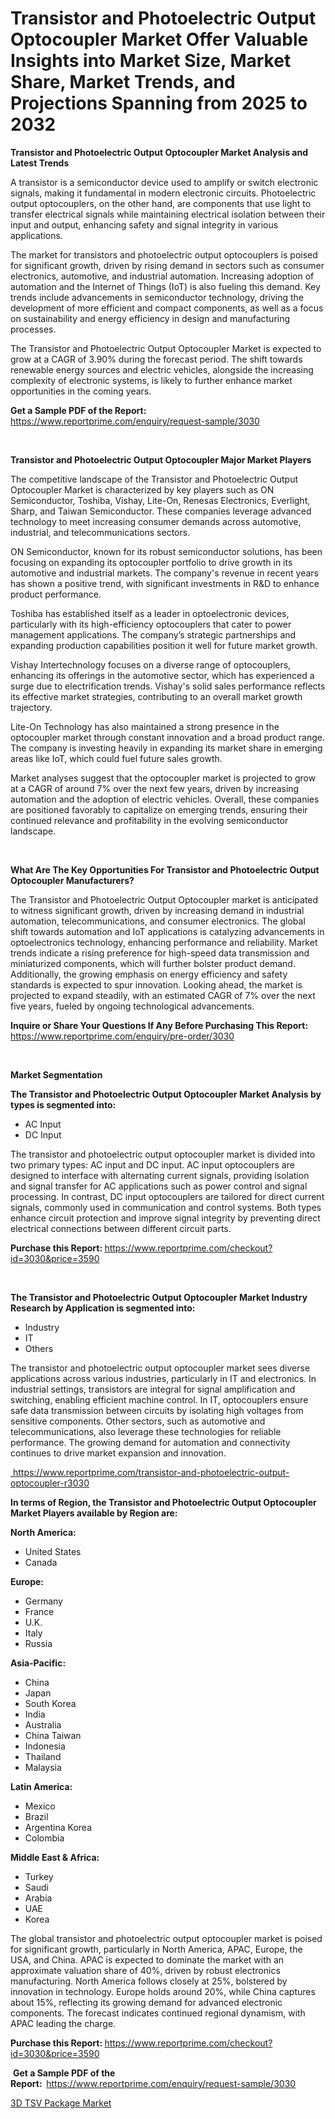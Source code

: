 <p><h1>Transistor and Photoelectric Output Optocoupler Market Offer Valuable Insights into Market Size, Market Share, Market Trends, and Projections Spanning from 2025 to 2032</h1></p><p><strong>Transistor and Photoelectric Output Optocoupler Market Analysis and Latest Trends</strong></p>
<p><p>A transistor is a semiconductor device used to amplify or switch electronic signals, making it fundamental in modern electronic circuits. Photoelectric output optocouplers, on the other hand, are components that use light to transfer electrical signals while maintaining electrical isolation between their input and output, enhancing safety and signal integrity in various applications.</p><p>The market for transistors and photoelectric output optocouplers is poised for significant growth, driven by rising demand in sectors such as consumer electronics, automotive, and industrial automation. Increasing adoption of automation and the Internet of Things (IoT) is also fueling this demand. Key trends include advancements in semiconductor technology, driving the development of more efficient and compact components, as well as a focus on sustainability and energy efficiency in design and manufacturing processes.</p><p>The Transistor and Photoelectric Output Optocoupler Market is expected to grow at a CAGR of 3.90% during the forecast period. The shift towards renewable energy sources and electric vehicles, alongside the increasing complexity of electronic systems, is likely to further enhance market opportunities in the coming years.</p></p>
<p><strong>Get a Sample PDF of the Report:&nbsp;</strong> <a href="https://www.reportprime.com/enquiry/request-sample/3030?utm_campaign=3124&utm_medium=2&utm_source=Github&utm_content=ia&utm_term=18032025&utm_id=transistor-and-photoelectric-output-optocoupler">https://www.reportprime.com/enquiry/request-sample/3030</a></p>
<p>&nbsp;</p>
<p><strong>Transistor and Photoelectric Output Optocoupler Major Market Players</strong></p>
<p><p>The competitive landscape of the Transistor and Photoelectric Output Optocoupler Market is characterized by key players such as ON Semiconductor, Toshiba, Vishay, Lite-On, Renesas Electronics, Everlight, Sharp, and Taiwan Semiconductor. These companies leverage advanced technology to meet increasing consumer demands across automotive, industrial, and telecommunications sectors.</p><p>ON Semiconductor, known for its robust semiconductor solutions, has been focusing on expanding its optocoupler portfolio to drive growth in its automotive and industrial markets. The company's revenue in recent years has shown a positive trend, with significant investments in R&D to enhance product performance.</p><p>Toshiba has established itself as a leader in optoelectronic devices, particularly with its high-efficiency optocouplers that cater to power management applications. The company’s strategic partnerships and expanding production capabilities position it well for future market growth.</p><p>Vishay Intertechnology focuses on a diverse range of optocouplers, enhancing its offerings in the automotive sector, which has experienced a surge due to electrification trends. Vishay's solid sales performance reflects its effective market strategies, contributing to an overall market growth trajectory.</p><p>Lite-On Technology has also maintained a strong presence in the optocoupler market through constant innovation and a broad product range. The company is investing heavily in expanding its market share in emerging areas like IoT, which could fuel future sales growth.</p><p>Market analyses suggest that the optocoupler market is projected to grow at a CAGR of around 7% over the next few years, driven by increasing automation and the adoption of electric vehicles. Overall, these companies are positioned favorably to capitalize on emerging trends, ensuring their continued relevance and profitability in the evolving semiconductor landscape.</p></p>
<p>&nbsp;</p>
<p><strong>What Are The Key Opportunities For Transistor and Photoelectric Output Optocoupler Manufacturers?</strong></p>
<p><p>The Transistor and Photoelectric Output Optocoupler market is anticipated to witness significant growth, driven by increasing demand in industrial automation, telecommunications, and consumer electronics. The global shift towards automation and IoT applications is catalyzing advancements in optoelectronics technology, enhancing performance and reliability. Market trends indicate a rising preference for high-speed data transmission and miniaturized components, which will further bolster product demand. Additionally, the growing emphasis on energy efficiency and safety standards is expected to spur innovation. Looking ahead, the market is projected to expand steadily, with an estimated CAGR of 7% over the next five years, fueled by ongoing technological advancements.</p></p>
<p><strong>Inquire or Share Your Questions If Any Before Purchasing This Report:</strong> <a href="https://www.reportprime.com/enquiry/pre-order/3030?utm_campaign=3124&utm_medium=2&utm_source=Github&utm_content=ia&utm_term=18032025&utm_id=transistor-and-photoelectric-output-optocoupler">https://www.reportprime.com/enquiry/pre-order/3030</a></p>
<p>&nbsp;</p>
<p><strong>Market Segmentation</strong></p>
<p><strong>The Transistor and Photoelectric Output Optocoupler Market Analysis by types is segmented into:</strong></p>
<p><ul><li>AC Input</li><li>DC Input</li></ul></p>
<p><p>The transistor and photoelectric output optocoupler market is divided into two primary types: AC input and DC input. AC input optocouplers are designed to interface with alternating current signals, providing isolation and signal transfer for AC applications such as power control and signal processing. In contrast, DC input optocouplers are tailored for direct current signals, commonly used in communication and control systems. Both types enhance circuit protection and improve signal integrity by preventing direct electrical connections between different circuit parts.</p></p>
<p><strong>Purchase this Report:&nbsp;</strong><a href="https://www.reportprime.com/checkout?id=3030&price=3590&utm_campaign=3124&utm_medium=2&utm_source=Github&utm_content=ia&utm_term=18032025&utm_id=transistor-and-photoelectric-output-optocoupler">https://www.reportprime.com/checkout?id=3030&price=3590</a></p>
<p>&nbsp;</p>
<p><strong>The Transistor and Photoelectric Output Optocoupler Market Industry Research by Application is segmented into:</strong></p>
<p><ul><li>Industry</li><li>IT</li><li>Others</li></ul></p>
<p><p>The transistor and photoelectric output optocoupler market sees diverse applications across various industries, particularly in IT and electronics. In industrial settings, transistors are integral for signal amplification and switching, enabling efficient machine control. In IT, optocouplers ensure safe data transmission between circuits by isolating high voltages from sensitive components. Other sectors, such as automotive and telecommunications, also leverage these technologies for reliable performance. The growing demand for automation and connectivity continues to drive market expansion and innovation.</p></p>
<p><a href="https://www.reportprime.com/transistor-and-photoelectric-output-optocoupler-r3030?utm_campaign=3124&utm_medium=2&utm_source=Github&utm_content=ia&utm_term=18032025&utm_id=transistor-and-photoelectric-output-optocoupler">&nbsp;https://www.reportprime.com/transistor-and-photoelectric-output-optocoupler-r3030</a></p>
<p><strong>In terms of Region, the Transistor and Photoelectric Output Optocoupler Market Players available by Region are:</strong></p>
<p>
    <p> <strong> North America: </strong>
        <ul>
            <li>United States</li>
            <li>Canada</li>
        </ul>
        </p> 
    <p> <strong> Europe: </strong>
        <ul>
            <li>Germany</li>
            <li>France</li>
            <li>U.K.</li>
            <li>Italy</li>
            <li>Russia</li>
        </ul>
        </p> 
    <p> <strong> Asia-Pacific: </strong>
        <ul>
            <li>China</li>
            <li>Japan</li>
            <li>South Korea</li>
            <li>India</li>
            <li>Australia</li>
            <li>China Taiwan</li>
            <li>Indonesia</li>
            <li>Thailand</li>
            <li>Malaysia</li>
        </ul>
        </p> 
    <p> <strong> Latin America: </strong>
        <ul>
            <li>Mexico</li>
            <li>Brazil</li>
            <li>Argentina Korea</li>
            <li>Colombia</li>
        </ul>
        </p> 
    <p> <strong> Middle East & Africa: </strong>
        <ul>
            <li>Turkey</li>
            <li>Saudi</li>
            <li>Arabia</li>
            <li>UAE</li>
            <li>Korea</li>
        </ul>
    </p>
    </p>
<p><p>The global transistor and photoelectric output optocoupler market is poised for significant growth, particularly in North America, APAC, Europe, the USA, and China. APAC is expected to dominate the market with an approximate valuation share of 40%, driven by robust electronics manufacturing. North America follows closely at 25%, bolstered by innovation in technology. Europe holds around 20%, while China captures about 15%, reflecting its growing demand for advanced electronic components. The forecast indicates continued regional dynamism, with APAC leading the charge.</p></p>
<p><strong>Purchase this Report: </strong><a href="https://www.reportprime.com/checkout?id=3030&price=3590&utm_campaign=3124&utm_medium=2&utm_source=Github&utm_content=ia&utm_term=18032025&utm_id=transistor-and-photoelectric-output-optocoupler">https://www.reportprime.com/checkout?id=3030&price=3590</a></p>
<p>&nbsp;<strong>Get a Sample PDF of the Report:&nbsp;&nbsp;</strong><a href="https://www.reportprime.com/enquiry/request-sample/3030?utm_campaign=3124&utm_medium=2&utm_source=Github&utm_content=ia&utm_term=18032025&utm_id=transistor-and-photoelectric-output-optocoupler">https://www.reportprime.com/enquiry/request-sample/3030</a></p>
<p><strong></strong></p>
<p><p><a href="https://github.com/raaschadonle/Market-Research-Report-List-1/blob/main/3d-tsv-package-market.md?utm_campaign=3124&utm_medium=2&utm_source=Github&utm_content=ia&utm_term=18032025&utm_id=transistor-and-photoelectric-output-optocoupler">3D TSV Package Market</a></p></p>
